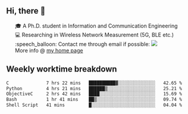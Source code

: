 <h2 > Hi, there 👋 </h3>

<div >
 <ul>
 🎓 A Ph.D. student in Information and Communication Engineering <br>
 💻 Researching in Wireless Network Measurement (5G, BLE etc.)<br>
 :speech_balloon: Contact me through email if possible: <a href="mailto:ethanjia@sjtu.edu.cn"><img src="https://img.shields.io/badge/-ethanjia@sjtu.edu.cn-c14438?style=plastic&logo=Gmail&logoColor=white&link=mailto:mailto:ethanjia@sjtu.edu.cn"></a> <br>
  More info @ <a href="https://haifengjia.github.io">my home page</a>
 </ul>
</div>

<h2 >
Weekly worktime breakdown
</h1>


<!--START_SECTION:waka-->

```txt
C              7 hrs 22 mins   ██████████▓░░░░░░░░░░░░░░   42.65 %
Python         4 hrs 21 mins   ██████▒░░░░░░░░░░░░░░░░░░   25.21 %
ObjectiveC     2 hrs 42 mins   ████░░░░░░░░░░░░░░░░░░░░░   15.69 %
Bash           1 hr 41 mins    ██▒░░░░░░░░░░░░░░░░░░░░░░   09.74 %
Shell Script   41 mins         █░░░░░░░░░░░░░░░░░░░░░░░░   04.04 %
```

<!--END_SECTION:waka-->


